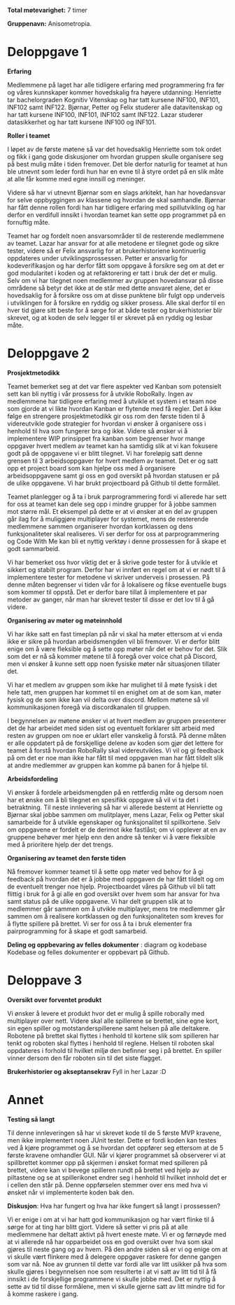 **Total møtevarighet:** 7 timer

**Gruppenavn:** Anisometropia.

# Deloppgave 1

**Erfaring** 

Medlemmene på laget har alle tidligere erfaring med programmering fra før og våres kunnskaper kommer hovedskalig fra høyere utdanning:
Henriette tar bachelorgraden Kognitiv Vitenskap og har tatt kursene INF100, INF101, INF102 samt INF122.
Bjørnar, Petter og Felix studerer alle datavitenskap og har tatt kursene INF100, INF101, INF102 samt INF122.
Lazar studerer datasikkerhet og har tatt kursene INF100 og INF101.

**Roller i teamet**

I løpet av de første møtene så var det hovedsaklig Henriette som tok ordet og fikk i gang gode diskusjoner om hvordan gruppen skulle organisere seg på best mulig måte i tiden fremover. Det ble derfor naturlig for teamet at hun ble utnevnt som leder fordi hun har en evne til å styre ordet på en slik måte at alle får komme med egne innsill og meninger.

Videre så har vi utnevnt Bjørnar som en slags arkitekt, han har hovedansvar for selve oppbyggingen av klassene og hvordan de skal samhandle. Bjørnar har fått denne rollen fordi han har tidligere erfaring med spillutvikling og har derfor en verdifull innsikt i hvordan teamet kan sette opp programmet på en fornuftig måte.

Teamet har og fordelt noen ansvarsområder til de resterende medlemmene av teamet. Lazar har ansvar for at alle metodene er tilegnet gode og sikre tester, videre så er Felix ansvarlig for at brukerhistoriene kontinuerlig oppdateres under utviklingsprossessen. Petter er ansvarlig for kodeverifikasjon og har derfor fått som oppgave å forsikre seg om at det er god modularitet i koden og at refaktorering er tatt i bruk der det er mulig. Selv om vi har tilegnet noen medlemmer av gruppen hovedansvar på disse områdene så betyr det ikke at de står med dette ansvaret alene, det er hovedsaklig for å forsikre oss om at disse punktene blir fulgt opp  underveis i utviklingen for å forsikre en ryddig og sikker prosess. Alle skal derfor til en hver tid gjøre sitt beste for å sørge for at både tester og brukerhistorier blir skrevet, og at koden de selv legger til er skrevet på en ryddig og lesbar måte.

# Deloppgave 2 

**Prosjektmetodikk** 

Teamet bemerket seg at det var flere aspekter ved Kanban som potensielt sett kan bli nyttig i vår prossess for å utvikle RoboRally. Ingen av medlemmene har tidligere erfaring med å utvikle et system i et team noe som gjorde at vi likte hvordan Kanban er flytende med få regler. Det å ikke følge en strengere prosjektmetodikk gir oss rom den første tiden til å videreutvikle gode strategier for hvordan vi ønsker å organisere oss i henhold til hva som fungerer bra og ikke. Videre så ønsker vi å implementere WIP prinsippet fra kanban som begrenser hvor mange oppgaver hvert medlem av teamet kan ha samtidig slik at vi kan fokusere godt på de oppgavene vi er blitt tilegnet. Vi har foreløpig satt denne grensen til 3 arbeidsoppgaver for hvert medlem av teamet. Det er og satt opp et project board som kan hjelpe oss med å organisere arbeidsoppgavene samt gi oss en god oversikt på hvordan statusen er på de ulike oppgavene. Vi har brukt projectboard på Github til dette formålet.

Teamet planlegger og å ta i bruk parprogrammering fordi vi allerede har sett for oss at teamet kan dele seg opp i mindre grupper for å jobbe sammen mot større mål. Et eksempel på dette er at vi ønsker at en del av gruppen går ilag for å muliggjøre multiplayer for systemet, mens de resterende medlemmene sammen organiserer hvordan kortklassen og dens funksjonaliteter skal realiseres. Vi ser derfor for oss at parprogrammering og Code With Me kan bli et nyttig verktøy i denne prossessen for å skape et godt sammarbeid.

Vi har bemerket oss hvor viktig det er å skrive gode tester for å utvikle et sikkert og stabilt program. Derfor har vi innført en regel om at vi er nødt til å implementere tester for metodene vi skriver underveis i prosessen. På denne måten begrenser vi tiden vår for å lokalisere og fikse eventuelle bugs som kommer til oppstå. Det er derfor bare tillat å implementere et par metoder av ganger, når man har skrevet tester til disse er det lov til å gå videre.

**Organisering av møter og møteinnhold**

Vi har ikke satt en fast timeplan på når vi skal ha møter ettersom at vi enda ikke er sikre på hvordan arbeidsmengden vil bli fremover. Vi er derfor blitt enige om å være fleksible og å  sette opp møter når det er behov for det. Slik som det er nå så kommer møtene til å foregå over voice chat på Discord, men vi ønsker å kunne sett opp noen fysiske møter når situasjonen tillater det.

Vi har et medlem av gruppen som ikke har mulighet til å møte fysisk i det hele tatt, men gruppen har kommet til en enighet om at de som kan, møter fysisk og de som ikke kan vil delta over discord. Mellom møtene så vil kommunikasjonen foregå via discordkanalen til gruppen.

I begynnelsen av møtene ønsker vi at hvert medlem av gruppen presenterer det de har arbeidet med siden sist og eventuelt forklarer sitt arbeid med resten av gruppen om noe er uklart eller vanskelig å forstå. På denne måten er alle oppdatert på de forskjellige delene av koden som gjør det lettere for teamet å forstå hvordan RoboRally skal videreutvikles. Vi vil og gi feedback på om det er noe man ikke har fått til med oppgaven man har fått tildelt slik at andre medlemmer av gruppen kan komme på banen for å hjelpe til.

**Arbeidsfordeling**

Vi ønsker å fordele arbeidsmengden på en rettferdig måte og dersom noen har et ønske om å bli tilegnet en spesifikk oppgave så vil vi ta det i betraktning. Til neste innlevering så har vi allerede bestemt at Henriette og Bjørnar skal jobbe sammen om mulitplayer, mens Lazar, Felix og Petter skal samarbeide for å utvikle egenskaper og funksjonalitet til spillkortene. Selv om oppgavene er fordelt er de derimot ikke fastlåst; om vi opplever at en av gruppene behøver mer hjelp enn den andre så tenker vi å være fleksible med å prioritere hjelp der det trengs.

**Organisering av teamet den første tiden**

Nå fremover kommer teamet til å sette opp møter ved behov for å gi feedback på hvordan det er å jobbe med oppgaven de har fått tildelt og om de eventuelt trenger noe hjelp. Projectboardet våres på Github vil bli tatt flittig i bruk for å gi alle en god oversikt over hvem som har ansvar for hva samt status på de ulike oppgavene. Vi har delt gruppen slik at to medlemmer går sammen om å utvikle multiplayer, mens tre medlemmer går sammen om å realisere kortklassen og den funksjonaliteten som kreves for å flytte spillere på brettet. Vi ser for oss å ta i bruk elementer fra pairprogramming for å skape et godt samarbeid. 

**Deling og oppbevaring av felles dokumenter** : diagram og kodebase
Kodebase og felles dokumenter er oppbevart på Github.
 

# Deloppave 3 

**Oversikt over forventet produkt**

Vi ønsker å levere et produkt hvor det er mulig å spille roborally med multiplayer over nett. Videre skal alle spillerene se brettet, sine egne kort, sin egen spiller og motstanderspillerene samt helsen på alle deltakere. Robotene på brettet skal flyttes i henhold til kortene slik som spilleren har tenkt og roboten skal flyttes i henhold til reglene. Helsen til roboten skal oppdateres i forhold til hvilket miljø den befinner seg i på brettet. En spiller vinner dersom den får roboten sin til det siste flagget.

**Brukerhistorier og akseptansekrav** 
 Fyll in her Lazar :D 

# Annet 

**Testing så langt**

Til denne innleveringen så har vi skrevet kode til de 5 første MVP kravene, men ikke implementert noen JUnit tester. Dette er fordi koden kan testes ved å kjøre programmet og å se hvordan det oppfører seg ettersom at de 5 første kravene omhandler GUI. Når vi kjører programmet så observerer vi at spillbrettet kommer opp på skjermen i ønsket format med spilleren på brettet, videre kan vi bevege spilleren rundt på brettet ved hjelp av piltastene og se at spillerikonet endrer seg i henhold til hvilket innhold det er i cellen den står på. Denne oppførselen stemmer over ens med hva vi ønsket når vi implementerte koden bak den.

**Diskusjon**: Hva har fungert og hva har ikke fungert så langt i prossessen? 

Vi er enige i om at vi har hatt god kommunikasjon og har vært flinke til å sørge for at ting har blitt gjort. Videre så setter vi pris på at alle medlemmene har deltatt aktivt på hvert eneste møte. Vi er og førnøyde med at vi allerede nå har opparbeidet oss en god oversikt over hva som skal gjøres til neste gang og av hvem. På den andre siden så er vi og enige om at vi skulle vært flinkere med å delegere oppgaver raskere for denne gangen som var nå. Noe av grunnen til dette var fordi alle var litt usikker på hva som skulle gjøres i begynnelsen noe som resulterte i at vi satt av litt tid til å få innsikt i de forskjellige programmene vi skulle jobbe med. Det er nyttig å sette av tid til disse formålene, men vi skulle gjerne satt av litt mindre tid for å komme raskere i gang. 

